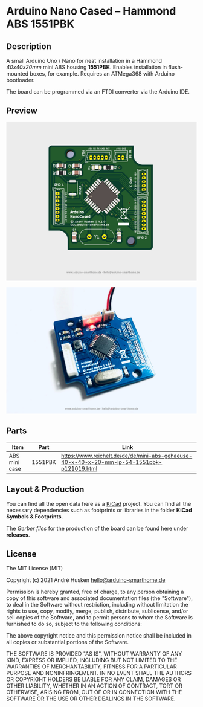 # Arduino Nano Cased – Hammond ABS 1551PBK

## Description

A small Arduino Uno / Nano for neat installation in a Hammond *40x40x20mm* mini ABS housing **1551PBK**. Enables installation in flush-mounted boxes, for example. Requires an ATMega368 with Arduino bootloader.

The board can be programmed via an FTDI converter via the Arduino IDE.

## Preview

![](https://github.com/ArduinoSmarthomeDe/arduino-nano-cased/blob/main/preview.jpg)

![](https://github.com/ArduinoSmarthomeDe/arduino-nano-cased/blob/main/preview-pcb.jpg)

## Parts

| Item               | Part                    | Link  |
| ------------------ |:-----------------------:| ----- |
| ABS mini case      | 1551PBK         | https://www.reichelt.de/de/de/mini-abs-gehaeuse-40-x-40-x-20-mm-ip-54-1551pbk-p121019.html |

## Layout & Production 

You can find all the open data here as a [KiCad](http://kicad.github.io) project. You can find all the necessary dependencies such as footprints or libraries in the folder **KiCad Symbols & Footprints**.

The *Gerber files* for the production of the board can be found here under **releases**.

## License

The MIT License (MIT)

Copyright (c) 2021 André Husken hello@arduino-smarthome.de

Permission is hereby granted, free of charge, to any person obtaining a copy of this software and associated documentation files (the "Software"), to deal in the Software without restriction, including without limitation the rights to use, copy, modify, merge, publish, distribute, sublicense, and/or sell copies of the Software, and to permit persons to whom the Software is furnished to do so, subject to the following conditions:

The above copyright notice and this permission notice shall be included in all copies or substantial portions of the Software.

THE SOFTWARE IS PROVIDED "AS IS", WITHOUT WARRANTY OF ANY KIND, EXPRESS OR IMPLIED, INCLUDING BUT NOT LIMITED TO THE WARRANTIES OF MERCHANTABILITY, FITNESS FOR A PARTICULAR PURPOSE AND NONINFRINGEMENT. IN NO EVENT SHALL THE AUTHORS OR COPYRIGHT HOLDERS BE LIABLE FOR ANY CLAIM, DAMAGES OR OTHER LIABILITY, WHETHER IN AN ACTION OF CONTRACT, TORT OR OTHERWISE, ARISING FROM, OUT OF OR IN CONNECTION WITH THE SOFTWARE OR THE USE OR OTHER DEALINGS IN THE SOFTWARE.

